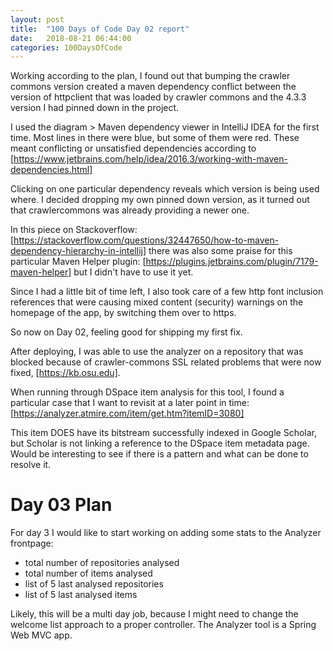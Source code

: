 ```yaml
---
layout: post
title:  "100 Days of Code Day 02 report"
date:   2018-08-21 06:44:00
categories: 100DaysOfCode
---
```


Working according to the plan, I found out that bumping the crawler commons version created a maven dependency conflict between the version of httpclient that was loaded by crawler commons and the 4.3.3 version I had pinned down in the project.

I used the diagram > Maven dependency viewer in IntelliJ IDEA for the first time. Most lines in there were blue, but some of them were red.
These meant conflicting or unsatisfied dependencies according to [https://www.jetbrains.com/help/idea/2016.3/working-with-maven-dependencies.html]

Clicking on one particular dependency reveals which version is being used where. I decided dropping my own pinned down version, as it turned out that crawlercommons was already providing a newer one.

In this piece on Stackoverflow: [https://stackoverflow.com/questions/32447650/how-to-maven-dependency-hierarchy-in-intellij] there was also some praise for this particular Maven Helper plugin: [https://plugins.jetbrains.com/plugin/7179-maven-helper] but I didn't have to use it yet.

Since I had a little bit of time left, I also took care of a few http font inclusion references that were causing mixed content (security) warnings on the homepage of the app, by switching them over to https.

So now on Day 02, feeling good for shipping my first fix.

After deploying, I was able to use the analyzer on a repository that was blocked because of crawler-commons SSL related problems that were now fixed, [https://kb.osu.edu].

When running through DSpace item analysis for this tool, I found a particular case that I want to revisit at a later point in time: [https://analyzer.atmire.com/item/get.htm?itemID=3080]

This item DOES have its bitstream successfully indexed in Google Scholar, but Scholar is not linking a reference to the DSpace item metadata page. Would be interesting to see if there is a pattern and what can be done to resolve it.
  
# Day 03 Plan

For day 3 I would like to start working on adding some stats to the Analyzer frontpage:
- total number of repositories analysed
- total number of items analysed
- list of 5 last analysed repositories
- list of 5 last analysed items

Likely, this will be a multi day job, because I might need to change the welcome list approach to a proper controller. The Analyzer tool is a Spring Web MVC app.
